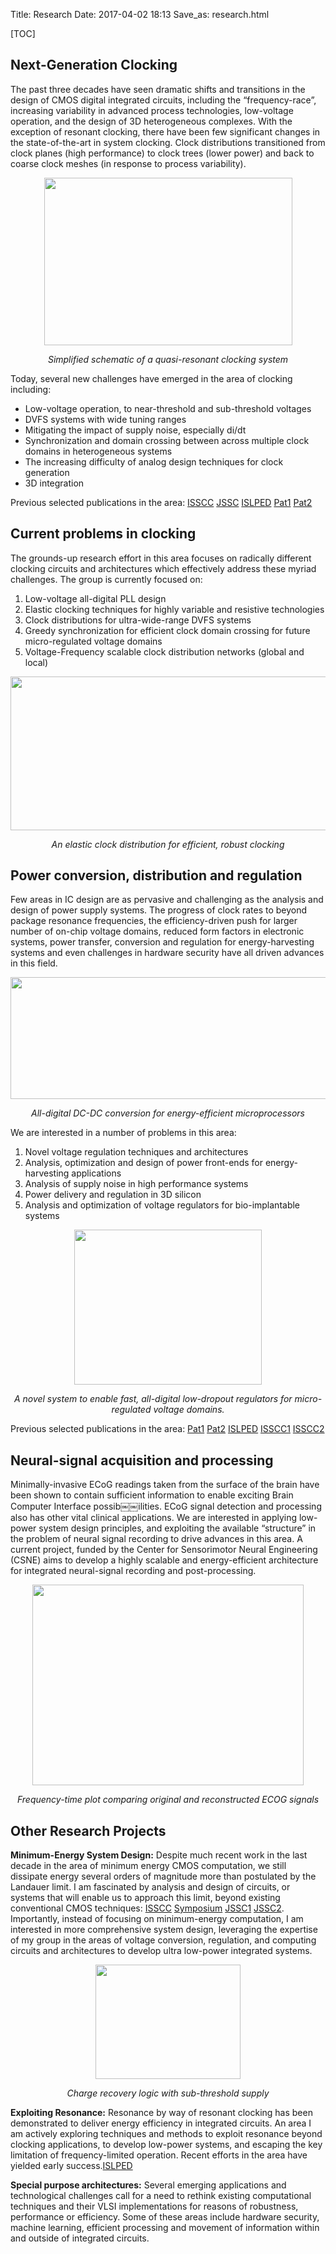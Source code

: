 Title: Research
Date: 2017-04-02 18:13
Save_as: research.html

[TOC]

## Next-Generation Clocking

The past three decades have seen dramatic shifts and transitions in the design of CMOS 
digital integrated circuits, including the “frequency-race”, increasing variability in 
advanced process technologies, low-voltage operation, and the design of 3D heterogeneous 
complexes. With the exception of resonant clocking, there have been few significant changes 
in the state-of-the-art in system clocking. Clock distributions transitioned from clock 
planes (high performance) to clock trees (lower power) and back to coarse clock meshes (in 
response to process variability).

<img src="/images/res_clk.png" style="margin:0 auto;display:block;" width="397" height="268"/>
<p style="text-align:center;font-style:italic;">Simplified schematic of a quasi-resonant clocking system</p>

Today, several new challenges have emerged in the area of clocking including:

* Low-voltage operation, to near-threshold and sub-threshold voltages
* DVFS systems with wide tuning ranges
* Mitigating the impact of supply noise, especially di/dt
* Synchronization and domain crossing between across multiple clock domains in 
            heterogeneous systems
* The increasing difficulty of analog design techniques for clock generation
* 3D integration

Previous selected publications in the area:
[ISSCC](http://vlsi.ee.washington.edu/files/2014/09/resonant_clock_design_for_a_power_efficient_high_volume_x86-64_microprocessor_isscc.pdf)
[JSSC](http://vlsi.ee.washington.edu/files/2014/09/resonant_clock_design_for_a_power_efficient_high_volume_x86-64_microprocessor.pdf)
[ISLPED](http://vlsi.ee.washington.edu/files/2014/09/quasi_resonant_clocking_a_runtime_control_aproach_for_true_voltage_frequency_scaling.pdf)
[Pat1](https://www.google.com/patents/US20140062566)
[Pat2](https://www.google.com/patents/US8742817)


## Current problems in clocking

The grounds-up research effort in this area focuses on radically different clocking 
circuits and architectures which effectively address these myriad challenges. The group is 
currently focused on:

1. Low-voltage all-digital PLL design
2. Elastic clocking techniques for highly variable and resistive technologies
3. Clock distributions for ultra-wide-range DVFS systems
4. Greedy synchronization for efficient clock domain crossing for future micro-regulated voltage domains
5. Voltage-Frequency scalable clock distribution networks (global and local)

<img src="/images/elastic_clk.png" style="margin:0 auto;display:block;" width="598" height="246"/>
<p style="text-align:center;font-style:italic;">An elastic clock distribution for efficient, robust clocking</p>


## Power conversion, distribution and regulation

Few areas in IC design are as pervasive and challenging as the analysis and design of power 
supply systems. The progress of clock rates to beyond package resonance frequencies, the 
efficiency-driven push for larger number of on-chip voltage domains, reduced form factors 
in electronic systems, power transfer, conversion and regulation for energy-harvesting 
systems and even challenges in hardware security have all  driven advances in this field.

<img src="/images/buck_converter.png" style="margin:0 auto;display:block;" width="597" height="195"/>
<p style="text-align:center;font-style:italic;">All-digital DC-DC conversion for energy-efficient microprocessors</p>

We are interested in a number of problems in this area:

1. Novel voltage regulation techniques and architectures
2. Analysis, optimization and design of power front-ends for energy-harvesting applications
3. Analysis of supply noise in high performance systems
4. Power delivery and regulation in 3D silicon
5. Analysis and optimization of voltage regulators for bio-implantable systems

<img src="/images/interlocked_osc.jpg" style="margin:0 auto;display:block;" width="300" height="248"/>
<p style="text-align:center;font-style:italic;">A novel system to enable fast, all-digital low-dropout regulators for micro-regulated voltage domains.</p>

Previous selected publications in the area:
[Pat1](https://www.google.com/patents/US20120187991)
[Pat2](https://www.google.com/patents/US8373512)
[ISLPED](http://vlsi.ee.washington.edu/files/2014/10/Deterministic-Dither.pdf)
[ISSCC1](http://vlsi.ee.washington.edu/files/2014/09/a_32nm_fully_integrated_reconfigurable_switched_capacitor_dc_dc_converter_delivering_0.55_at_81_efficiency.pdf)
[ISSCC2](http://vlsi.ee.washington.edu/files/2014/10/clock_stretcher_isscc.pdf)

## Neural-signal acquisition and processing

Minimally-invasive ECoG readings taken from the surface of the brain have been shown to contain sufficient information to enable exciting Brain Computer Interface possib￼￼ilities. ECoG signal detection and processing also has other vital clinical applications. We are interested in applying low-power system design principles, and exploiting the available “structure” in the problem of neural signal recording to drive advances in this area. A current project, funded by the Center for Sensorimotor Neural Engineering (CSNE) aims to develop a highly scalable and energy-efficient architecture for integrated neural-signal recording and post-processing.

<img src="/images/ecog_spectrum.png" style="margin:0 auto;display:block;" width="434" height="321"/>
<p style="text-align:center;font-style:italic;">Frequency-time plot comparing original and reconstructed ECOG signals</p>


## Other Research Projects

**Minimum-Energy System Design:** Despite much recent work in the last decade in the area of minimum energy CMOS computation, we still dissipate energy several orders of magnitude  more than postulated by the Landauer limit. I am fascinated by analysis and design of circuits, or systems that will enable us to approach this limit, beyond existing conventional CMOS techniques:
[ISSCC](http://vlsi.ee.washington.edu/files/2014/09/energy_efficient_ghz_class_charge_recovery_logic.pdf)
[Symposium](http://vlsi.ee.washington.edu/files/2014/10/A_187MHz_Subthreshold-Supply_Robust_FIR_Filter_with_Charge-Recovery_Logic.pdf)
[JSSC1](http://vlsi.ee.washington.edu/files/2014/10/Energy-Efficient_GHz-Class_Charge-Recovery_Logic.pdf)
[JSSC2](http://vlsi.ee.washington.edu/files/2014/09/187_mhz_subthreshold_supply_charge_recovery_fir.pdf).
Importantly, instead of focusing on minimum-energy computation, I am interested in more comprehensive system design, leveraging the expertise of my group in the areas of voltage conversion, regulation, and computing circuits and architectures to develop ultra low-power integrated systems.

<img src="/images/charge_recovery_logic.png" style="margin:0 auto;display:block;" width="232" height="183"/>
<p style="text-align:center;font-style:italic;">Charge recovery logic with sub-threshold supply</p>

**Exploiting Resonance:** Resonance by way of resonant clocking has been demonstrated to deliver energy efficiency in integrated circuits. An area I am actively exploring techniques and methods to exploit resonance beyond clocking applications, to develop low-power systems, and escaping the key limitation of frequency-limited operation. Recent efforts in the area have yielded early success.[ISLPED](http://vlsi.ee.washington.edu/files/2014/09/quasi_resonant_clocking_a_runtime_control_aproach_for_true_voltage_frequency_scaling.pdf)

**Special purpose architectures:** Several emerging applications and technological challenges call for a need to rethink existing computational techniques and their VLSI implementations for reasons of robustness, performance or efficiency. Some of these areas include hardware security, machine learning, efficient processing and movement of information within and outside of integrated circuits.
